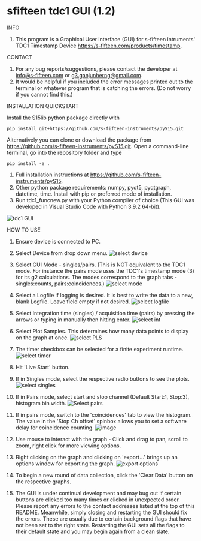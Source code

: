 # sfifteen tdc1 GUI (1.2)

INFO

1. This program is a Graphical User Interface (GUI) for s-fifteen intruments' TDC1 Timestamp Device https://s-fifteen.com/products/timestamp.

CONTACT

1. For any bug reports/suggestions, please contact the developer at info@s-fifteen.com or g3.ganjunherng@gmail.com.
2. It would be helpful if you included the error messages printed out to the terminal or whatever program that is catching the errors. (Do not worry if you cannot find this.)

INSTALLATION QUICKSTART

Install the S15lib python package directly with
 
    pip install git+https://github.com/s-fifteen-instruments/pyS15.git

Alternatively you can clone or download the package from https://github.com/s-fifteen-instruments/pyS15.git.
Open a command-line terminal, go into the repository folder and type
  
    pip install -e .
    
1. Full installation instructions at https://github.com/s-fifteen-instruments/pyS15.
2. Other python package requirements: numpy, pyqt5, pyqtgraph, datetime, time. Install with pip or preferred mode of installation.
3. Run tdc1_funcnew.py with your Python compiler of choice (This GUI was developed in Visual Studio Code with Python 3.9.2 64-bit).

![tdc1 GUI](https://user-images.githubusercontent.com/52197879/125744446-c1e87dc4-7bad-4c2d-92e1-d0aad22e6a4e.png)


HOW TO USE

1. Ensure device is connected to PC.
2. Select Device from drop down menu.
![select device](https://user-images.githubusercontent.com/52197879/125743242-5732c121-e92b-47c1-a0f3-795c76d3afe1.png)


3. Select GUI Mode - singles/pairs. (This is NOT equivalent to the TDC1 mode. For instance the pairs mode uses the TDC1's timestamp mode (3) for its g2 calculations. The modes correspond to the graph tabs - singles:counts, pairs:coincidences.)
![select mode](https://user-images.githubusercontent.com/52197879/125743271-b7decbf9-0b53-49d6-9d52-a14b408ac217.png)


4. Select a Logfile if logging is desired. It is best to write the data to a new, blank Logfile. Leave field empty if not desired.
![select logfile](https://user-images.githubusercontent.com/52197879/125743281-6deff07e-6b41-4577-919f-e1eaf6def9cd.png)


5. Select Integration time (singles) / acquisition time (pairs) by pressing the arrows or typing in manually then hitting enter.
![select int](https://user-images.githubusercontent.com/52197879/125743293-5a772701-c621-4e8d-826e-7f4b92b341b7.png)


6. Select Plot Samples. This determines how many data points to display on the graph at once.
![select PLS](https://user-images.githubusercontent.com/52197879/125743318-82824e87-a36e-49c5-a2dc-a6a3dd8249d2.png)

7. The timer checkbox can be selected for a finite experiment runtime.
![select timer](https://user-images.githubusercontent.com/52197879/125743523-d6fb2db6-9a5b-4685-8c38-4306e65c1348.png)


8. Hit 'Live Start' button.
9. If in Singles mode, select the respective radio buttons to see the plots.
![select singles](https://user-images.githubusercontent.com/52197879/125743782-23614597-6510-447f-aa90-b8ac12c0d554.png)


10. If in Pairs mode, select start and stop channel (Default Start:1, Stop:3), histogram bin width.
![Select pairs](https://user-images.githubusercontent.com/52197879/125743807-aa69677b-c575-46ae-8f92-dc42a3dd29a2.png)

11. If in pairs mode, switch to the 'coincidences' tab to view the histogram. The value in the 'Stop Ch offset' spinbox allows you to set a software delay for coincidence counting.
![image](https://user-images.githubusercontent.com/52197879/124213839-da6f5600-db23-11eb-8de3-9a1dae546236.png)

12. Use mouse to interact with the graph - Click and drag to pan, scroll to zoom, right click for more viewing options.
13. Right clicking on the graph and clicking on 'export...' brings up an options window for exporting the graph.
![export options](https://user-images.githubusercontent.com/52197879/125744126-8405c494-2602-48dc-b9ad-fd294ba0b8f3.png)

14. To begin a new round of data collection, click the 'Clear Data' button on the respective graphs.

15. The GUI is under continual development and may bug out if certain buttons are clicked too many times or clicked in unexpected order. Please report any errors to the contact addresses listed at the top of this README. Meanwhile, simply closing and restarting the GUI should fix the errors. These are usually due to certain background flags that have not been set to the right state. Restarting the GUI sets all the flags to their default state and you may begin again from a clean slate.
